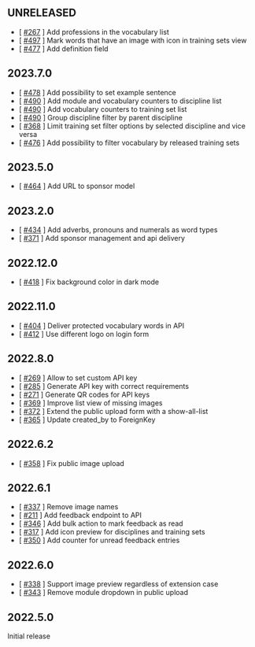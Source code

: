 UNRELEASED
----------

* [ [#267](https://github.com/digitalfabrik/lunes-cms/issues/267) ] Add professions in the vocabulary list
* [ [#497](https://github.com/digitalfabrik/lunes-cms/issues/497) ] Mark words that have an image with icon in training sets view
* [ [#477](https://github.com/digitalfabrik/lunes-cms/issues/477) ] Add definition field

2023.7.0
--------

* [ [#478](https://github.com/digitalfabrik/lunes-cms/issues/478) ] Add possibility to set example sentence
* [ [#490](https://github.com/digitalfabrik/lunes-cms/issues/490) ] Add module and vocabulary counters to discipline list
* [ [#490](https://github.com/digitalfabrik/lunes-cms/issues/490) ] Add vocabulary counters to training set list
* [ [#490](https://github.com/digitalfabrik/lunes-cms/issues/490) ] Group discipline filter by parent discipline
* [ [#368](https://github.com/digitalfabrik/lunes-cms/issues/368) ] Limit training set filter options by selected discipline and vice versa
* [ [#476](https://github.com/digitalfabrik/lunes-cms/issues/476) ] Add possibility to filter vocabulary by released training sets


2023.5.0
--------

* [ [#464](https://github.com/digitalfabrik/lunes-cms/issues/464) ] Add URL to sponsor model


2023.2.0
--------

* [ [#434](https://github.com/digitalfabrik/lunes-cms/issues/434) ] Add adverbs, pronouns and numerals as word types
* [ [#371](https://github.com/digitalfabrik/lunes-cms/issues/371) ] Add sponsor management and api delivery


2022.12.0
---------

* [ [#418](https://github.com/digitalfabrik/lunes-cms/issues/418) ] Fix background color in dark mode


2022.11.0
---------

* [ [#404](https://github.com/digitalfabrik/lunes-cms/issues/404) ] Deliver protected vocabulary words in API
* [ [#412](https://github.com/digitalfabrik/lunes-cms/issues/412) ] Use different logo on login form


2022.8.0
--------

* [ [#269](https://github.com/digitalfabrik/lunes-cms/issues/269) ] Allow to set custom API key
* [ [#285](https://github.com/digitalfabrik/lunes-cms/issues/285) ] Generate API key with correct requirements
* [ [#271](https://github.com/digitalfabrik/lunes-cms/issues/271) ] Generate QR codes for API keys
* [ [#369](https://github.com/digitalfabrik/lunes-cms/issues/369) ] Improve list view of missing images
* [ [#372](https://github.com/digitalfabrik/lunes-cms/issues/372) ] Extend the public upload form with a show-all-list
* [ [#365](https://github.com/digitalfabrik/lunes-cms/issues/365) ] Update created_by to ForeignKey


2022.6.2
--------

* [ [#358](https://github.com/digitalfabrik/lunes-cms/issues/358) ] Fix public image upload


2022.6.1
--------

* [ [#337](https://github.com/digitalfabrik/lunes-cms/issues/337) ] Remove image names
* [ [#211](https://github.com/digitalfabrik/lunes-cms/issues/211) ] Add feedback endpoint to API
* [ [#346](https://github.com/digitalfabrik/lunes-cms/issues/346) ] Add bulk action to mark feedback as read
* [ [#317](https://github.com/digitalfabrik/lunes-cms/issues/317) ] Add icon preview for disciplines and training sets
* [ [#350](https://github.com/digitalfabrik/lunes-cms/issues/350) ] Add counter for unread feedback entries


2022.6.0
--------

* [ [#338](https://github.com/digitalfabrik/lunes-cms/issues/338) ] Support image preview regardless of extension case
* [ [#343](https://github.com/digitalfabrik/lunes-cms/issues/343) ] Remove module dropdown in public upload


2022.5.0
--------

Initial release

